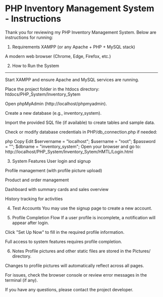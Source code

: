 PHP Inventory Management System - Instructions
=========================================================

Thank you for reviewing my PHP Inventory Management System. Below are instructions for running:

1. Requirements
XAMPP (or any Apache + PHP + MySQL stack)

A modern web browser (Chrome, Edge, Firefox, etc.)

2. How to Run the System
-----------------
Start XAMPP and ensure Apache and MySQL services are running.

Place the project folder in the htdocs directory:
htdocs/PHP_System/Inventory_Sytem

Open phpMyAdmin (http://localhost/phpmyadmin).

Create a new database (e.g., inventory_system).

Import the provided SQL file (if available) to create tables and sample data.

Check or modify database credentials in PHP/db_connection.php if needed:

php
Copy
Edit
$servername = "localhost";
$username = "root";
$password = "";
$dbname = "inventory_system";
Open your browser and go to:
http://localhost/PHP_System/Inventory_Sytem/HMTL/Login.html

3. System Features
User login and signup

Profile management (with profile picture upload)

Product and order management

Dashboard with summary cards and sales overview

History tracking for activities

4. Test Accounts
You may use the signup page to create a new account.

5. Profile Completion Flow
If a user profile is incomplete, a notification will appear after login.

Click "Set Up Now" to fill in the required profile information.

Full access to system features requires profile completion.

6. Notes
Profile pictures and other static files are stored in the Pictures/ directory.

Changes to profile pictures will automatically reflect across all pages.

For issues, check the browser console or review error messages in the terminal (if any).

If you have any questions, please contact the project developer.

